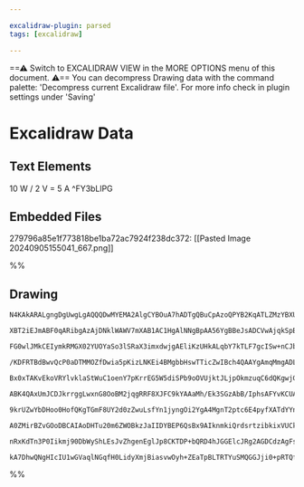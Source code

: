 ```yaml
---

excalidraw-plugin: parsed
tags: [excalidraw]

---
```

==⚠  Switch to EXCALIDRAW VIEW in the MORE OPTIONS menu of this document. ⚠== You can decompress Drawing data with the command palette: 'Decompress current Excalidraw file'. For more info check in plugin settings under 'Saving'


# Excalidraw Data
## Text Elements
10 W / 2 V = 5 A ^FY3bLlPG

## Embedded Files
279796a85e1f773818be1ba72ac7924f238dc372: [[Pasted Image 20240905155041_667.png]]

%%
## Drawing
```compressed-json
N4KAkARALgngDgUwgLgAQQQDwMYEMA2AlgCYBOuA7hADTgQBuCpAzoQPYB2KqATLZMzYBXUtiRoIACyhQ4zZAHoFAc0JRJQgEYA6bGwC2CgF7N6hbEcK4OCtptbErHALRY8RMpWdx8Q1TdIEfARcZgRmBShcZQUebQAWbQAGGjoghH0EDihmbgBtcDBQMBLoeHF0Qn1opH5SxhZ2LjQAVjrIBtZOADlOMW4WgE4ANgBmJIBGHgB2PkLIQg5iLG4I

XBT2iEJmABF0qARibgAzAjDNklWAWV7mXAB1AC1HgAlNNgBpAA56YgBBeJsADCVwAjqkSpBjoR8PgAMqwYKrQQeCGlZhQUhsADWCHuJHU3DmkIgGKxuIRMCREhRl02WL8kg44VyaAmmzYcFw2DUMG4EySSU21mU1NQQvmEEw3GcE0GSW0bUlfLQzh4LUSox4XymSpJZJxCCBbHwbFIq0x1mYXMC2TRkE03OxygZS2NpvNEktHGtuFtUHtEAoBMk3

FG0wlJMkCEIymkRMGX02YUOYaSo3lSRaX3imxdwjgAEliKzUHkALqbY7kTLF7gcISw+nCJbM5ilhtNyXvIRLACiwUy2VLFc2QjgxFwByObNmLRaw2zU2mic2RA42Prjfwa7Y2FxM9Qp3w50lGKnQlLEEQS0WykD0OCdYkM0GK+GuC+LQQE2O02mow6l8mg/o6szciuPDxMcPCAcQ2DhjwgbMO4FQFJCYDsvMmHzOWhQAL51MUpSwIgFpYAGmydE0

/KDFRTBdBwvQcP0aDTMMOZfDwia5pKizLNKEi4BMgbbHswTTicZwIBch4QAAYgAmqMmgADL4AACgA4g+MLwoiFSkiadJnpihr4sQhJoMS6JmRSBnIsZRzNoyballhJKctyvL8oKwocKKFSRqUgmoM4XzTIqmwqmFozaFqOrqsmdlGiaZqrAAxBMP45YGjr7vmvbEO66VeuQPo2lklGSsGlmhmywyRfEK5fK1gwTMMkwLjZkDRrG8bWXq6IIKmbI8

Bx0xTAKvEkoVRYlvklaStWuC1oenY7pKrrEG5W5diSPb9oOVUjktJLjpOkmzuqC6dQKgwjGuiybmgG27vuo1HtJVacFAcKEEYFQ8MFUK/fJq0wjFQ2QAcmABhIAqoPcqAKLwqAAGqoAAvKgLSoH8gbkBQAAqFGrIjyOozwGPY7j+OBrDUB/EQyjNOgwTHNVJINFA5gEMzsZs9AnKBno2S4IsTDPqgb2SmasaLAQpNw+TSRIyjaOYzjeME8KQhQGw

ABK4QAxUmJCDJkrrggLwxnG8OoBM2jqgRRF8XJFC9kYAAaMh/Ek3SGzAbB/IphsAFYvKCUAAEIM+Uqx+liVCbKFEZRcqMrxIkD08BMEXQ0GIZhhnUZ2wNqCNaXpQimKIOkilJWeugWU5dleVOoVbppc30Dlb6/q6bClJikZqLJeSeLF9ZE+GiPhm0s5W3CHGu1shyXI8rAvn13NxanVWNYINLsskvxKxCUhLmtiy3DESRCfWfMhFniNh6jOMiaAY

9krUZwYbDHoo0HofQKgTGmF8UY2d0zZwuLsfYn1jyngOi2YgA4MgnT2ptc6E4pyfXATdYYnUP6zB6hAdcL0ZbbnegeKSJ5LYkjgGwRYOR8jYXQhhEGJQkjYTOpCDhkJnBxWhiUZwVcWi8NwmuUIUBjT6H0GoacGlmF2letQ0yfpY78TvFgzYWRiAx20QFXRGjSBM1IMnaMuB1rqJJPov4Fi2AUCsXJJOTjAxBHeBQRB0kCLgDOmsOAcAER4LvoUa

A0ZMirBZvGOoDBCAIAoDHTu20m6ZWOBkzJaIIDYBEP6QsBx9AIknmkiQrdsrtzibkixVUCkZGSQVVJPcLT90qnaKpeTamFPknpeejlx7hOqfkwpxTzLT14B0mp2Q6lFJSn0mkTlslDK6RkQ2K8mS33XoMzp0zCkAHlN4+TZH5bZUyoAzPkmDCG+AoaTOGRkS52R/qAyJMFHJOzzmFOVkzFmQsOZc0gMs3ZGQQlmIcZYkINj9qAo+TMvsSxwVOJcY

nRxKdTn3P0Iikmj90DbWyShLEsJvZhgenEglJp8CKTDP+bQRD4hJGGElcJRg2AGDCdzAgFsiSu3RSs/Qayipr1xag7JLoSDPKBm8sVxAEQIDgAMOJ0qrhsGWPC3AmhgiHiQQwyA0rSmoHvhAGOJo5IZSBIMc15rAzG2UI2P0mU+w7EdY6iAPLShAr+ilA5vNOAdlsVCI+xslhMB0WgQ1WR1Wau4ObHVgKiDyrQDGzYHBVpm1IBbDk+trbRvTQgN1

kA7DhwQNgHIcIU1wGVaqlNGqfH0LidyXmjBiasvwOyh+ZEaTpBLTRTYuSMQGGJji0+pRTQfS1d9K2Mi/jdqbS2rBfiwAvyhDCcId98IgHwkAA===
```
%%